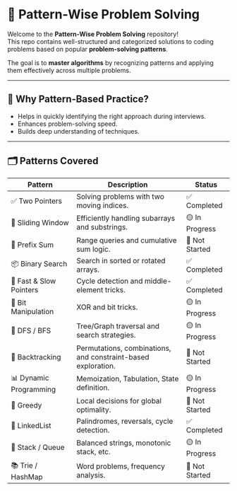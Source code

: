 # 📘 Pattern-Wise Problem Solving

Welcome to the **Pattern-Wise Problem Solving** repository!  
This repo contains well-structured and categorized solutions to coding problems based on popular **problem-solving patterns**.

The goal is to **master algorithms** by recognizing patterns and applying them effectively across multiple problems.

---

## 🧠 Why Pattern-Based Practice?

- Helps in quickly identifying the right approach during interviews.
- Enhances problem-solving speed.
- Builds deep understanding of techniques.

---

## 🗂️ Patterns Covered

| Pattern | Description | Status |
|--------|-------------|--------|
| ✅ Two Pointers | Solving problems with two moving indices. | ✅ Completed |
| 🔁 Sliding Window | Efficiently handling subarrays and substrings. | 🟡 In Progress |
| 🧱 Prefix Sum | Range queries and cumulative sum logic. | 🔲 Not Started |
| 📦 Binary Search | Search in sorted or rotated arrays. | ✅ Completed |
| 🧬 Fast & Slow Pointers | Cycle detection and middle-element tricks. | ✅ Completed |
| 🧮 Bit Manipulation | XOR and bit tricks. | 🟡 In Progress |
| 🌳 DFS / BFS | Tree/Graph traversal and search strategies. | 🟡 In Progress |
| 🔁 Backtracking | Permutations, combinations, and constraint-based exploration. | 🔲 Not Started |
| 📊 Dynamic Programming | Memoization, Tabulation, State definition. | 🟡 In Progress |
| 🧩 Greedy | Local decisions for global optimality. | 🔲 Not Started |
| 🔗 LinkedList | Palindromes, reversals, cycle detection. | ✅ Completed |
| 🧱 Stack / Queue | Balanced strings, monotonic stack, etc. | 🟡 In Progress |
| 📚 Trie / HashMap | Word problems, frequency analysis. | 🔲 Not Started |
